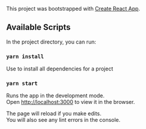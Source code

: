 This project was bootstrapped with [Create React App](https://github.com/facebook/create-react-app).

## Available Scripts

In the project directory, you can run:

### `yarn install`

Use to install all dependencies for a project

### `yarn start`

Runs the app in the development mode.<br>
Open [http://localhost:3000](http://localhost:3000) to view it in the browser.

The page will reload if you make edits.<br>
You will also see any lint errors in the console.


